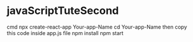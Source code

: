 # javaScriptTuteSecond

cmd npx create-react-app Your-app-Name
cd Your-app-Name
then copy  this code inside app.js file
npm install
npm start
